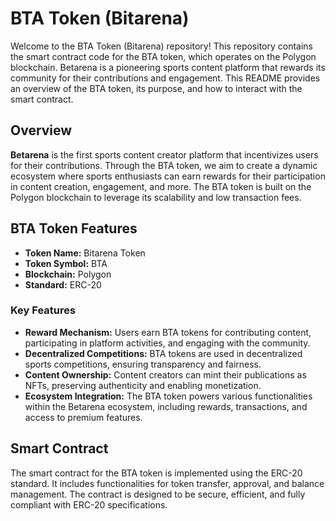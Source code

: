 # BTA Token (Bitarena)

Welcome to the BTA Token (Bitarena) repository! This repository contains the smart contract code for the BTA token, which operates on the Polygon blockchain. Betarena is a pioneering sports content platform that rewards its community for their contributions and engagement. This README provides an overview of the BTA token, its purpose, and how to interact with the smart contract.

## Overview

**Betarena** is the first sports content creator platform that incentivizes users for their contributions. Through the BTA token, we aim to create a dynamic ecosystem where sports enthusiasts can earn rewards for their participation in content creation, engagement, and more. The BTA token is built on the Polygon blockchain to leverage its scalability and low transaction fees.

## BTA Token Features

- **Token Name:** Bitarena Token
- **Token Symbol:** BTA
- **Blockchain:** Polygon
- **Standard:** ERC-20

### Key Features

- **Reward Mechanism:** Users earn BTA tokens for contributing content, participating in platform activities, and engaging with the community.
- **Decentralized Competitions:** BTA tokens are used in decentralized sports competitions, ensuring transparency and fairness.
- **Content Ownership:** Content creators can mint their publications as NFTs, preserving authenticity and enabling monetization.
- **Ecosystem Integration:** The BTA token powers various functionalities within the Betarena ecosystem, including rewards, transactions, and access to premium features.

## Smart Contract

The smart contract for the BTA token is implemented using the ERC-20 standard. It includes functionalities for token transfer, approval, and balance management. The contract is designed to be secure, efficient, and fully compliant with ERC-20 specifications.
